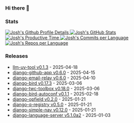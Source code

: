 ### Hi there 👋

### Stats

<a href="https://github.com/vn7n24fzkq/github-profile-summary-cards">
    <picture>
        <source media="(prefers-color-scheme: dark)"
            srcset="http://github-profile-summary-cards.vercel.app/api/cards/profile-details?username=joshuadavidthomas&theme=github_dark">
        <source media="(prefers-color-scheme: light)"
            srcset="http://github-profile-summary-cards.vercel.app/api/cards/profile-details?username=joshuadavidthomas&theme=github">
        <img alt="Josh's Github Profile Details"
            src="http://github-profile-summary-cards.vercel.app/api/cards/profile-details?username=joshuadavidthomas&theme=github">
    </picture>
    <picture>
        <source media="(prefers-color-scheme: dark)"
            srcset="http://github-profile-summary-cards.vercel.app/api/cards/stats?username=joshuadavidthomas&theme=github_dark">
        <source media="(prefers-color-scheme: light)"
            srcset="http://github-profile-summary-cards.vercel.app/api/cards/stats?username=joshuadavidthomas&theme=github">
        <img alt="Josh's GitHub Stats"
            src="http://github-profile-summary-cards.vercel.app/api/cards/stats?username=joshuadavidthomas&theme=github">
    </picture>
    <picture>
        <source media="(prefers-color-scheme: dark)"
            srcset="http://github-profile-summary-cards.vercel.app/api/cards/productive-time?username=joshuadavidthomas&utcOffset=-6.00&theme=github_dark">
        <source media="(prefers-color-scheme: light)"
            srcset="http://github-profile-summary-cards.vercel.app/api/cards/productive-time?username=joshuadavidthomas&utcOffset=-6.00&theme=github">
        <img alt="Josh's Productive Time"
            src="http://github-profile-summary-cards.vercel.app/api/cards/productive-time?username=joshuadavidthomas&utcOffset=-6.00&theme=github">
    </picture>
    <picture>
        <source media="(prefers-color-scheme: dark)"
            srcset="http://github-profile-summary-cards.vercel.app/api/cards/most-commit-language?username=joshuadavidthomas&theme=github_dark">
        <source media="(prefers-color-scheme: light)"
            srcset="http://github-profile-summary-cards.vercel.app/api/cards/most-commit-language?username=joshuadavidthomas&theme=github">
        <img alt="Josh's Commits per Language"
            src="http://github-profile-summary-cards.vercel.app/api/cards/most-commit-language?username=joshuadavidthomas&theme=github">
    </picture>
    <picture>
        <source media="(prefers-color-scheme: dark)"
            srcset="http://github-profile-summary-cards.vercel.app/api/cards/repos-per-language?username=joshuadavidthomas&theme=github_dark">
        <source media="(prefers-color-scheme: light)"
            srcset="http://github-profile-summary-cards.vercel.app/api/cards/repos-per-language?username=joshuadavidthomas&theme=github">
        <img alt="Josh's Repos per Language"
            src="http://github-profile-summary-cards.vercel.app/api/cards/repos-per-language?username=joshuadavidthomas&theme=github">
    </picture>
</a>

### Releases

<!-- releases start -->
* [llm-uv-tool v0.1.3](https://github.com/joshuadavidthomas/llm-uv-tool/releases/tag/v0.1.3) - 2025-04-18
* [django-github-app v0.6.0](https://github.com/joshuadavidthomas/django-github-app/releases/tag/v0.6.0) - 2025-04-15
* [django-email-relay v0.6.0](https://github.com/westerveltco/django-email-relay/releases/tag/v0.6.0) - 2025-04-10
* [django-bird v0.17.3](https://github.com/joshuadavidthomas/django-bird/releases/tag/v0.17.3) - 2025-03-06
* [django-twc-toolbox v0.18.0](https://github.com/westerveltco/django-twc-toolbox/releases/tag/v0.18.0) - 2025-03-06
* [django-bird-autoconf v0.1.1](https://github.com/joshuadavidthomas/django-bird-autoconf/releases/tag/v0.1.1) - 2025-02-18
* [django-opfield v0.2.0](https://github.com/westerveltco/django-opfield/releases/tag/v0.2.0) - 2025-01-21
* [django-q-registry v0.5.0](https://github.com/westerveltco/django-q-registry/releases/tag/v0.5.0) - 2025-01-21
* [django-simple-nav v0.12.0](https://github.com/westerveltco/django-simple-nav/releases/tag/v0.12.0) - 2025-01-21
* [django-language-server v5.1.0a2](https://github.com/joshuadavidthomas/django-language-server/releases/tag/v5.1.0a2) - 2025-01-03
<!-- releases end -->
